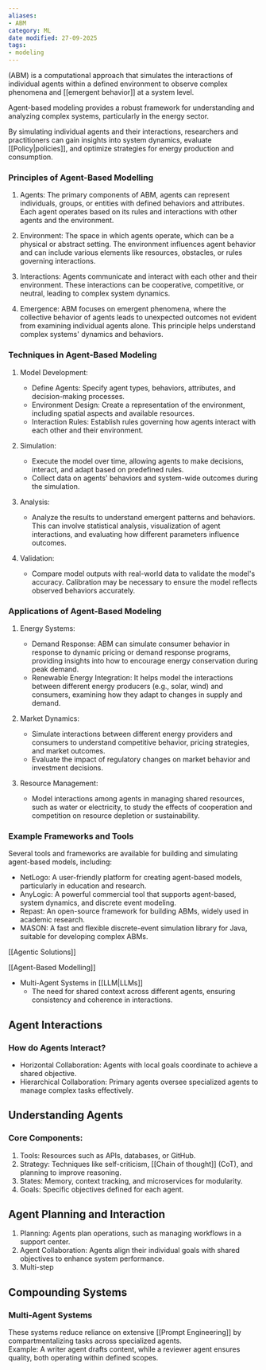 ```yaml
---
aliases:
- ABM
category: ML
date modified: 27-09-2025
tags:
- modeling
---
```

(ABM) is a computational approach that simulates the interactions of individual agents within a defined environment to observe complex phenomena and [[emergent behavior]] at a system level. 

Agent-based modeling provides a robust framework for understanding and analyzing complex systems, particularly in the energy sector. 

By simulating individual agents and their interactions, researchers and practitioners can gain insights into system dynamics, evaluate [[Policy|policies]], and optimize strategies for energy production and consumption.
### Principles of Agent-Based Modelling

1. Agents: The primary components of ABM, agents can represent individuals, groups, or entities with defined behaviors and attributes. Each agent operates based on its rules and interactions with other agents and the environment.

2. Environment: The space in which agents operate, which can be a physical or abstract setting. The environment influences agent behavior and can include various elements like resources, obstacles, or rules governing interactions.

3. Interactions: Agents communicate and interact with each other and their environment. These interactions can be cooperative, competitive, or neutral, leading to complex system dynamics.

4. Emergence: ABM focuses on emergent phenomena, where the collective behavior of agents leads to unexpected outcomes not evident from examining individual agents alone. This principle helps understand complex systems' dynamics and behaviors.

### Techniques in Agent-Based Modeling

1. Model Development: 
   - Define Agents: Specify agent types, behaviors, attributes, and decision-making processes.
   - Environment Design: Create a representation of the environment, including spatial aspects and available resources.
   - Interaction Rules: Establish rules governing how agents interact with each other and their environment.

1. Simulation: 
   - Execute the model over time, allowing agents to make decisions, interact, and adapt based on predefined rules.
   - Collect data on agents' behaviors and system-wide outcomes during the simulation.

1. Analysis: 
   - Analyze the results to understand emergent patterns and behaviors. This can involve statistical analysis, visualization of agent interactions, and evaluating how different parameters influence outcomes.

1. Validation: 
   - Compare model outputs with real-world data to validate the model's accuracy. Calibration may be necessary to ensure the model reflects observed behaviors accurately.

### Applications of Agent-Based Modeling

1. Energy Systems: 
   - Demand Response: ABM can simulate consumer behavior in response to dynamic pricing or demand response programs, providing insights into how to encourage energy conservation during peak demand.
   - Renewable Energy Integration: It helps model the interactions between different energy producers (e.g., solar, wind) and consumers, examining how they adapt to changes in supply and demand.

1. Market Dynamics: 
   - Simulate interactions between different energy providers and consumers to understand competitive behavior, pricing strategies, and market outcomes.
   - Evaluate the impact of regulatory changes on market behavior and investment decisions.

1. Resource Management: 
   - Model interactions among agents in managing shared resources, such as water or electricity, to study the effects of cooperation and competition on resource depletion or sustainability.

### Example Frameworks and Tools

Several tools and frameworks are available for building and simulating agent-based models, including:

- NetLogo: A user-friendly platform for creating agent-based models, particularly in education and research.
- AnyLogic: A powerful commercial tool that supports agent-based, system dynamics, and discrete event modeling.
- Repast: An open-source framework for building ABMs, widely used in academic research.
- MASON: A fast and flexible discrete-event simulation library for Java, suitable for developing complex ABMs.

[[Agentic Solutions]]

[[Agent-Based Modelling]]
- Multi-Agent Systems in [[LLM|LLMs]]
  - The need for shared context across different agents, ensuring consistency and coherence in interactions.

## Agent Interactions

### How do Agents Interact?
- Horizontal Collaboration: Agents with local goals coordinate to achieve a shared objective.
- Hierarchical Collaboration: Primary agents oversee specialized agents to manage complex tasks effectively.

## Understanding Agents

### Core Components:
1. Tools: Resources such as APIs, databases, or GitHub.
2. Strategy: Techniques like self-criticism, [[Chain of thought]] (CoT), and planning to improve reasoning.
3. States: Memory, context tracking, and microservices for modularity.
4. Goals: Specific objectives defined for each agent.

## Agent Planning and Interaction
1. Planning: Agents plan operations, such as managing workflows in a support center.
2. Agent Collaboration: Agents align their individual goals with shared objectives to enhance system performance.
3. Multi-step

## Compounding Systems

### Multi-Agent Systems
These systems reduce reliance on extensive [[Prompt Engineering]] by compartmentalizing tasks across specialized agents.  
Example: A writer agent drafts content, while a reviewer agent ensures quality, both operating within defined scopes.